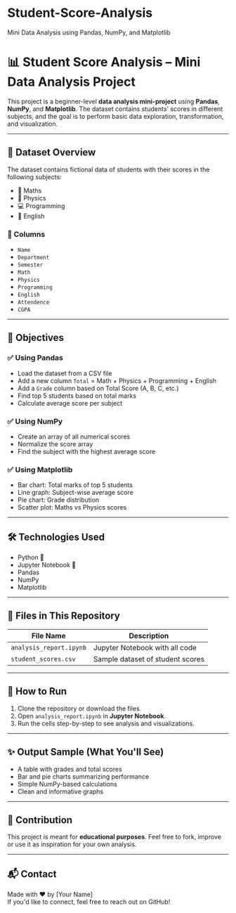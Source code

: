 # Student-Score-Analysis
Mini Data Analysis using Pandas, NumPy, and Matplotlib

# 📊 Student Score Analysis – Mini Data Analysis Project

This project is a beginner-level **data analysis mini-project** using **Pandas**, **NumPy**, and **Matplotlib**. The dataset contains students' scores in different subjects, and the goal is to perform basic data exploration, transformation, and visualization.

---

## 📁 Dataset Overview

The dataset contains fictional data of students with their scores in the following subjects:

- 📘 Maths  
- 📗 Physics  
- 💻 Programming  
- 📙 English  

### 📄 Columns
- `Name`
- `Department`
- `Semester`
- `Math`
- `Physics`
- `Programming`
- `English`
- `Attendence`
- `CGPA`

---

## 🧠 Objectives

### ✅ Using **Pandas**
- Load the dataset from a CSV file
- Add a new column `Total` = Math + Physics + Programming + English
- Add a `Grade` column based on Total Score (A, B, C, etc.)
- Find top 5 students based on total marks
- Calculate average score per subject

### ✅ Using **NumPy**
- Create an array of all numerical scores
- Normalize the score array
- Find the subject with the highest average score

### ✅ Using **Matplotlib**
- Bar chart: Total marks of top 5 students
- Line graph: Subject-wise average score
- Pie chart: Grade distribution
- Scatter plot: Maths vs Physics scores

---

## 🛠️ Technologies Used

- Python 🐍
- Jupyter Notebook 📒
- Pandas
- NumPy
- Matplotlib

---

## 📂 Files in This Repository

| File Name              | Description                      |
|------------------------|----------------------------------|
| `analysis_report.ipynb` | Jupyter Notebook with all code  |
| `student_scores.csv`    | Sample dataset of student scores |

---

## 🚀 How to Run

1. Clone the repository or download the files.
2. Open `analysis_report.ipynb` in **Jupyter Notebook**.
3. Run the cells step-by-step to see analysis and visualizations.

---

## ✨ Output Sample (What You'll See)
- A table with grades and total scores
- Bar and pie charts summarizing performance
- Simple NumPy-based calculations
- Clean and informative graphs

---

## 🙌 Contribution

This project is meant for **educational purposes**. Feel free to fork, improve or use it as inspiration for your own analysis.

---

## 📬 Contact

Made with ❤️ by [Your Name]  
If you'd like to connect, feel free to reach out on GitHub!
